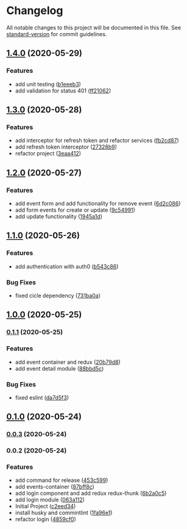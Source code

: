 # Changelog

All notable changes to this project will be documented in this file. See [standard-version](https://github.com/conventional-changelog/standard-version) for commit guidelines.

## [1.4.0](https://github.com/Alver23/app-mobile-cafeto/compare/v1.3.0...v1.4.0) (2020-05-29)


### Features

* add unit testing ([b1eeeb3](https://github.com/Alver23/app-mobile-cafeto/commit/b1eeeb315ec778c4f2143cc9346886fc04d6b3ed))
* add validation for status 401 ([ff21062](https://github.com/Alver23/app-mobile-cafeto/commit/ff2106235852b580c277aad230010ceb9da25592))

## [1.3.0](https://github.com/Alver23/app-mobile-cafeto/compare/v1.2.0...v1.3.0) (2020-05-28)


### Features

* add interceptor for refresh token and refactor services ([fb2cd87](https://github.com/Alver23/app-mobile-cafeto/commit/fb2cd87ef94067a40ba3ee552e860ebe8cd7c09a))
* add refresh token interceptor ([27328b9](https://github.com/Alver23/app-mobile-cafeto/commit/27328b96e1ecdb33287f617e8df32a9ff0018e30))
* refactor project ([3eaa412](https://github.com/Alver23/app-mobile-cafeto/commit/3eaa41267660fcb92a7f32e2f743cb904c98e77a))

## [1.2.0](https://github.com/Alver23/app-mobile-cafeto/compare/v1.1.0...v1.2.0) (2020-05-27)


### Features

* add event form and add functionality for remove event ([6d2c086](https://github.com/Alver23/app-mobile-cafeto/commit/6d2c0864a0c4993bbc9ea5890370e57591e86ab4))
* add form events for create or update ([9c54991](https://github.com/Alver23/app-mobile-cafeto/commit/9c549917950ed33945f83c9d41488f5dabc08110))
* add update functionality ([1945a1d](https://github.com/Alver23/app-mobile-cafeto/commit/1945a1de43ac2116ce6330d3d2de33220bb4d73a))

## [1.1.0](https://github.com/Alver23/app-mobile-cafeto/compare/v1.0.0...v1.1.0) (2020-05-26)


### Features

* add authentication with auth0 ([b543c86](https://github.com/Alver23/app-mobile-cafeto/commit/b543c86bad33135b0214a041edfcf34216633e21))


### Bug Fixes

* fixed cicle dependency ([731ba0a](https://github.com/Alver23/app-mobile-cafeto/commit/731ba0a6ea8d9657c08bb55623cda51dae09f36e))

## [1.0.0](https://github.com/Alver23/app-mobile-cafeto/compare/v0.1.1...v1.0.0) (2020-05-25)

### [0.1.1](https://github.com/Alver23/app-mobile-cafeto/compare/v0.1.0...v0.1.1) (2020-05-25)


### Features

* add event container and redux ([20b79d8](https://github.com/Alver23/app-mobile-cafeto/commit/20b79d8fdb2d614ec34b3074f020f6911b000f93))
* add event detail module ([88bbd5c](https://github.com/Alver23/app-mobile-cafeto/commit/88bbd5c2f2aaff885b4492fcfbce6ece40812261))


### Bug Fixes

* fixed eslint ([da7d5f3](https://github.com/Alver23/app-mobile-cafeto/commit/da7d5f39b5e4e7e6c626ba9fcc38846c9fa4ab8b))

## [0.1.0](https://github.com/Alver23/app-mobile-cafeto/compare/v0.0.3...v0.1.0) (2020-05-24)

### [0.0.3](https://github.com/Alver23/app-mobile-cafeto/compare/v0.0.2...v0.0.3) (2020-05-24)

### 0.0.2 (2020-05-24)


### Features

* add command for release ([453c599](https://github.com/Alver23/app-mobile-cafeto/commit/453c59916a444dfa8fa204f3d995a5eb19dcc57d))
* add events-container ([87bff8c](https://github.com/Alver23/app-mobile-cafeto/commit/87bff8ccdf0d8da061915e520312f802bef71e6b))
* add login component and add redux redux-thunk ([6b2a0c5](https://github.com/Alver23/app-mobile-cafeto/commit/6b2a0c560bbe161e307f691f49d0a3e3cff24a0a))
* add login module ([063a112](https://github.com/Alver23/app-mobile-cafeto/commit/063a112db6f2fcc5871135db39534fa9a72e8660))
* Initial Project ([c2eed34](https://github.com/Alver23/app-mobile-cafeto/commit/c2eed34c149143a41131d3d3b0a7e60320e56f90))
* install husky and commintlint ([1fa96e1](https://github.com/Alver23/app-mobile-cafeto/commit/1fa96e17094de9f7b1fe0aab8155eabf869f9df3))
* refactor login ([4859cf0](https://github.com/Alver23/app-mobile-cafeto/commit/4859cf0fec7e000dcfc62e3e40e39ab3bffa2642))
